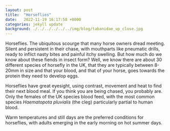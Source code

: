 ```yaml
---
layout: post
title:  "Horseflies"
date:   2022-11-19 16:17:58 +0000
categories: jekyll update
background: ./../../../../../img/blog/tabanidae_up_close.jpg
---
```


Horseflies. The ubiquitous scourge that many horse owners dread meeting. Silent and persistent in their chase, with mouthparts like pneumatic drills, ready to inflict nasty bites and painful itchy swelling. But how much do we know about these fiends in insect form? Well, we know there are about 30 different species of horsefly in the UK, that they are typically between 8-20mm in size and that your blood, and that of your horse, goes towards the protein they need to develop eggs.

Horseflies have great eyesight, using contrast, movement and heat to find their next blood meal. If you think you are being chased, you probably are. Only the females of the UK species blood feed, with the most common species *Haematopota pluvialis* (the cleg) particularly partial to human blood.

Warm temperatures and still days are the preferred conditions for horseflies, with adults emerging in the early morning on hot summer days. 